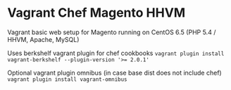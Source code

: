 Vagrant Chef Magento HHVM
================

Vagrant basic web setup for Magento running on CentOS 6.5 (PHP 5.4 / HHVM, Apache, MySQL)

Uses berkshelf vagrant plugin for chef cookbooks `vagrant plugin install vagrant-berkshelf --plugin-version '>= 2.0.1'`

Optional vagrant plugin omnibus (in case base dist does not include chef) `vagrant plugin install vagrant-omnibus`

